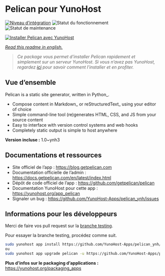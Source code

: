 <!--
N.B.: This README was automatically generated by https://github.com/YunoHost/apps/tree/master/tools/README-generator
It shall NOT be edited by hand.
-->

# Pelican pour YunoHost

[![Niveau d’intégration](https://dash.yunohost.org/integration/pelican.svg)](https://dash.yunohost.org/appci/app/pelican) ![Statut du fonctionnement](https://ci-apps.yunohost.org/ci/badges/pelican.status.svg) ![Statut de maintenance](https://ci-apps.yunohost.org/ci/badges/pelican.maintain.svg)

[![Installer Pelican avec YunoHost](https://install-app.yunohost.org/install-with-yunohost.svg)](https://install-app.yunohost.org/?app=pelican)

*[Read this readme in english.](./README.md)*

> *Ce package vous permet d’installer Pelican rapidement et simplement sur un serveur YunoHost.
Si vous n’avez pas YunoHost, regardez [ici](https://yunohost.org/#/install) pour savoir comment l’installer et en profiter.*

## Vue d’ensemble

Pelican is a static site generator, written in Python_.

* Compose content in Markdown_ or reStructuredText_ using your editor of choice
* Simple command-line tool (re)generates HTML, CSS, and JS from your source content
* Easy to interface with version control systems and web hooks
* Completely static output is simple to host anywhere


**Version incluse :** 1.0~ynh3
## Documentations et ressources

* Site officiel de l’app : <https://blog.getpelican.com>
* Documentation officielle de l’admin : <https://docs.getpelican.com/en/latest/index.html>
* Dépôt de code officiel de l’app : <https://github.com/getpelican/pelican>
* Documentation YunoHost pour cette app : <https://yunohost.org/app_pelican>
* Signaler un bug : <https://github.com/YunoHost-Apps/pelican_ynh/issues>

## Informations pour les développeurs

Merci de faire vos pull request sur la [branche testing](https://github.com/YunoHost-Apps/pelican_ynh/tree/testing).

Pour essayer la branche testing, procédez comme suit.

``` bash
sudo yunohost app install https://github.com/YunoHost-Apps/pelican_ynh/tree/testing --debug
ou
sudo yunohost app upgrade pelican -u https://github.com/YunoHost-Apps/pelican_ynh/tree/testing --debug
```

**Plus d’infos sur le packaging d’applications :** <https://yunohost.org/packaging_apps>